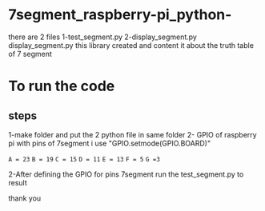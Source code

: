 # 7segment_raspberry-pi_python-
there are 2 files 
1-test_segment.py
2-display_segment.py 
display_segment.py this library created and content it about the truth table of 7 segment 
# To run the code 
<h2>steps</h2>
1-make folder and put the 2 python file in same folder 
2- GPIO of raspberry pi with pins of 7segment i use  "GPIO.setmode(GPIO.BOARD)"

`A = 23`
`B = 19`
`C = 15`
`D = 11`
`E = 13`
`F = 5`
`G =3`

2-After defining the GPIO for pins 7segment run the test_segment.py to result

thank you 
